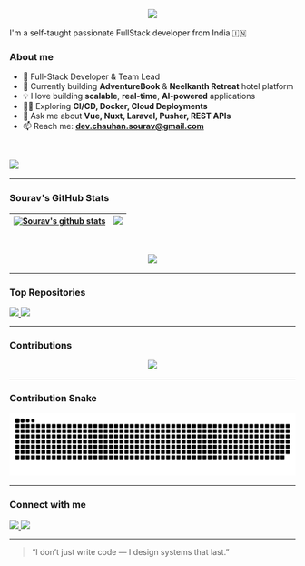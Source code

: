 <!-- HEADER BANNER HERE → I will generate for you -->
<p align="center"><img src="BANNER_WILL_BE_ADDED_HERE" width="600"/></p>

I'm a self-taught passionate FullStack developer from India 🇮🇳

### About me

- 🌄 Full-Stack Developer & Team Lead  
- 🚀 Currently building **AdventureBook** & **Neelkanth Retreat** hotel platform  
- 💡 I love building **scalable**, **real-time**, **AI-powered** applications  
- 🧑‍🎓 Exploring **CI/CD, Docker, Cloud Deployments**  
- 💬 Ask me about **Vue, Nuxt, Laravel, Pusher, REST APIs**  
- 📫 Reach me: **dev.chauhan.sourav@gmail.com**

<br/>

<p>
  <img src="https://skillicons.dev/icons?i=vue,nuxt,js,ts,php,laravel,tailwind,html,css,vite,mysql,mongodb,docker,git,github,nginx&perline=9" />
</p>

---

### Sourav's GitHub Stats

| <a href="https://github.com/devChauhanSourav/github-readme-stats"><img src="https://github-readme-stats.vercel.app/api?username=devChauhanSourav&show_icons=true&include_all_commits=true&count_private=true&hide=issues&hide_border=true&theme=default" alt="Sourav's github stats" /></a> | <a href="https://github.com/devChauhanSourav/github-readme-stats"><img src="https://github-readme-stats.vercel.app/api/top-langs/?username=devChauhanSourav&layout=compact&hide_border=true&theme=default" /></a> |
| ------------- | ------------- |

<br/>

<p align="center">
  <img src="https://github-readme-streak-stats.herokuapp.com/?user=devChauhanSourav&hide_border=true&theme=default" />
</p>

---

### Top Repositories

<p align="left">
  <a href="https://github.com/devChauhanSourav/AdventureBook">
    <img src="https://github-readme-stats.vercel.app/api/pin/?username=devChauhanSourav&repo=AdventureBook&hide_border=true&theme=default" />
  </a>
  <a href="https://github.com/devChauhanSourav/Neelkanth-Retreat">
    <img src="https://github-readme-stats.vercel.app/api/pin/?username=devChauhanSourav&repo=Neelkanth-Retreat&hide_border=true&theme=default" />
  </a>
</p>

---

### Contributions

<p align="center">
  <img src="https://github-readme-activity-graph.vercel.app/graph?username=devChauhanSourav&area=true&hide_border=true&theme=github-light" />
</p>

---

### Contribution Snake

<p align="center">
  <img src="https://github.com/platane/snk/raw/output/github-contribution-grid-snake.svg" />
</p>

---

### Connect with me

<p>
  <a href="https://www.linkedin.com/in/sourav-chauhan-401157a0">
    <img src="https://img.shields.io/badge/-LinkedIn-blue?style=flat-square&logo=linkedin" />
  </a>
  <a href="mailto:dev.chauhan.sourav@gmail.com">
    <img src="https://img.shields.io/badge/-Email-red?style=flat-square&logo=gmail&logoColor=white" />
  </a>
</p>

---

> “I don’t just write code — I design systems that last.”
